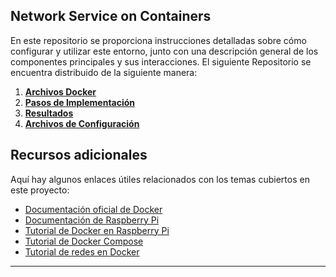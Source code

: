 ## Network Service on Containers

En este repositorio se proporciona instrucciones detalladas sobre cómo configurar y utilizar este entorno, junto con una descripción general de los componentes principales y sus interacciones.
El siguiente Repositorio se encuentra distribuido de la siguiente manera:
1. **[Archivos Docker]()**
2. **[Pasos de Implementación]()**
3. **[Resultados]()**
4. **[Archivos de Configuración](Files)**

## Recursos adicionales

Aquí hay algunos enlaces útiles relacionados con los temas cubiertos en este proyecto:

- [Documentación oficial de Docker](https://docs.docker.com)
- [Documentación de Raspberry Pi](https://www.raspberrypi.org/documentation/)
- [Tutorial de Docker en Raspberry Pi](https://www.docker.com/blog/happy-pi-day-docker-raspberry-pi/)
- [Tutorial de Docker Compose](https://docs.docker.com/compose/gettingstarted/)
- [Tutorial de redes en Docker](https://docs.docker.com/network/)


---
